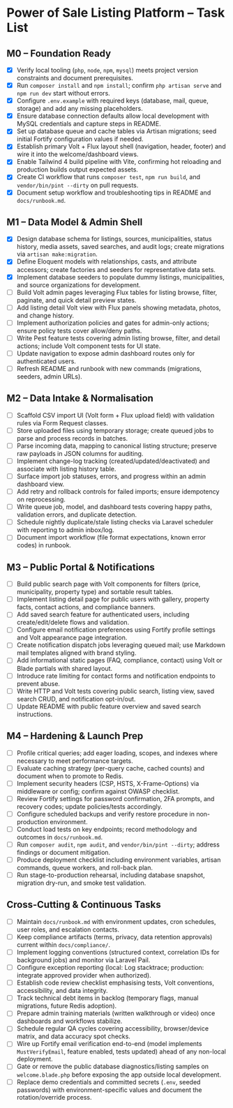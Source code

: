 # Power of Sale Listing Platform – Task List

## M0 – Foundation Ready

- [x] Verify local tooling (`php`, `node`, `npm`, `mysql`) meets project version constraints and document prerequisites.
- [x] Run `composer install` and `npm install`; confirm `php artisan serve` and `npm run dev` start without errors.
- [x] Configure `.env.example` with required keys (database, mail, queue, storage) and add any missing placeholders.
- [x] Ensure database connection defaults allow local development with MySQL credentials and capture steps in README.
- [x] Set up database queue and cache tables via Artisan migrations; seed initial Fortify configuration values if needed.
- [x] Establish primary Volt + Flux layout shell (navigation, header, footer) and wire it into the welcome/dashboard views.
- [x] Enable Tailwind 4 build pipeline with Vite, confirming hot reloading and production builds output expected assets.
- [x] Create CI workflow that runs `composer test`, `npm run build`, and `vendor/bin/pint --dirty` on pull requests.
- [x] Document setup workflow and troubleshooting tips in README and `docs/runbook.md`.

## M1 – Data Model & Admin Shell

- [x] Design database schema for listings, sources, municipalities, status history, media assets, saved searches, and audit logs; create migrations via `artisan make:migration`.
- [x] Define Eloquent models with relationships, casts, and attribute accessors; create factories and seeders for representative data sets.
- [x] Implement database seeders to populate dummy listings, municipalities, and source organizations for development.
- [ ] Build Volt admin pages leveraging Flux tables for listing browse, filter, paginate, and quick detail preview states.
- [ ] Add listing detail Volt view with Flux panels showing metadata, photos, and change history.
- [ ] Implement authorization policies and gates for admin-only actions; ensure policy tests cover allow/deny paths.
- [ ] Write Pest feature tests covering admin listing browse, filter, and detail actions; include Volt component tests for UI state.
- [ ] Update navigation to expose admin dashboard routes only for authenticated users.
- [ ] Refresh README and runbook with new commands (migrations, seeders, admin URLs).

## M2 – Data Intake & Normalisation

- [ ] Scaffold CSV import UI (Volt form + Flux upload field) with validation rules via Form Request classes.
- [ ] Store uploaded files using temporary storage; create queued jobs to parse and process records in batches.
- [ ] Parse incoming data, mapping to canonical listing structure; preserve raw payloads in JSON columns for auditing.
- [ ] Implement change-log tracking (created/updated/deactivated) and associate with listing history table.
- [ ] Surface import job statuses, errors, and progress within an admin dashboard view.
- [ ] Add retry and rollback controls for failed imports; ensure idempotency on reprocessing.
- [ ] Write queue job, model, and dashboard tests covering happy paths, validation errors, and duplicate detection.
- [ ] Schedule nightly duplicate/stale listing checks via Laravel scheduler with reporting to admin inbox/log.
- [ ] Document import workflow (file format expectations, known error codes) in runbook.

## M3 – Public Portal & Notifications

- [ ] Build public search page with Volt components for filters (price, municipality, property type) and sortable result tables.
- [ ] Implement listing detail page for public users with gallery, property facts, contact actions, and compliance banners.
- [ ] Add saved search feature for authenticated users, including create/edit/delete flows and validation.
- [ ] Configure email notification preferences using Fortify profile settings and Volt appearance page integration.
- [ ] Create notification dispatch jobs leveraging queued mail; use Markdown mail templates aligned with brand styling.
- [ ] Add informational static pages (FAQ, compliance, contact) using Volt or Blade partials with shared layout.
- [ ] Introduce rate limiting for contact forms and notification endpoints to prevent abuse.
- [ ] Write HTTP and Volt tests covering public search, listing view, saved search CRUD, and notification opt-in/out.
- [ ] Update README with public feature overview and saved search instructions.

## M4 – Hardening & Launch Prep

- [ ] Profile critical queries; add eager loading, scopes, and indexes where necessary to meet performance targets.
- [ ] Evaluate caching strategy (per-query cache, cached counts) and document when to promote to Redis.
- [ ] Implement security headers (CSP, HSTS, X-Frame-Options) via middleware or config; confirm against OWASP checklist.
- [ ] Review Fortify settings for password confirmation, 2FA prompts, and recovery codes; update policies/tests accordingly.
- [ ] Configure scheduled backups and verify restore procedure in non-production environment.
- [ ] Conduct load tests on key endpoints; record methodology and outcomes in `docs/runbook.md`.
- [ ] Run `composer audit`, `npm audit`, and `vendor/bin/pint --dirty`; address findings or document mitigation.
- [ ] Produce deployment checklist including environment variables, artisan commands, queue workers, and roll-back plan.
- [ ] Run stage-to-production rehearsal, including database snapshot, migration dry-run, and smoke test validation.

## Cross-Cutting & Continuous Tasks

- [ ] Maintain `docs/runbook.md` with environment updates, cron schedules, user roles, and escalation contacts.
- [ ] Keep compliance artifacts (terms, privacy, data retention approvals) current within `docs/compliance/`.
- [ ] Implement logging conventions (structured context, correlation IDs for background jobs) and monitor via Laravel Pail.
- [ ] Configure exception reporting (local: Log stacktrace; production: integrate approved provider when authorized).
- [ ] Establish code review checklist emphasising tests, Volt conventions, accessibility, and data integrity.
- [ ] Track technical debt items in backlog (temporary flags, manual migrations, future Redis adoption).
- [ ] Prepare admin training materials (written walkthrough or video) once dashboards and workflows stabilize.
- [ ] Schedule regular QA cycles covering accessibility, browser/device matrix, and data accuracy spot checks.
- [ ] Wire up Fortify email verification end-to-end (model implements `MustVerifyEmail`, feature enabled, tests updated) ahead of any non-local deployment.
- [ ] Gate or remove the public database diagnostics/listing samples on `welcome.blade.php` before exposing the app outside local development.
- [ ] Replace demo credentials and committed secrets (`.env`, seeded passwords) with environment-specific values and document the rotation/override process.
